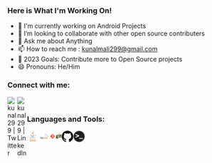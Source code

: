 ### Here is What I'm Working On!

- 🔭 I'm currently working on Android Projects
- 👯 I’m looking to collaborate with other open source contributers
- 💬 Ask me about Anything
- 📫 How to reach me : kunalmali299@gmail.com
- 🥅 2023 Goals: Contribute more to Open Source projects
- 😄 Pronouns: He/Him

### Connect with me:

[<img align="left" alt="kunal299 | Twitter" width="22px" src="https://cdn.jsdelivr.net/npm/simple-icons@v3/icons/twitter.svg" />][twitter]
[<img align="left" alt="kunal299 | LinkedIn" width="22px" src="https://cdn.jsdelivr.net/npm/simple-icons@v3/icons/linkedin.svg" />][linkedin]

[twitter]: https://twitter.com/intent/follow?original_referer=https%3A%2F%2Fgithub.com%2FKunal%20Mali&screen_name=kunal_299
[linkedin]: https://www.linkedin.com/in/kunal-mali-3030a21b7/
<br>
### Languages and Tools:

<img align="left" alt="Java" width="26px" src="https://raw.githubusercontent.com/github/explore/80688e429a7d4ef2fca1e82350fe8e3517d3494d/topics/java/java.png" />
<img align="left" alt="MySQL" width="26px" src="https://raw.githubusercontent.com/github/explore/80688e429a7d4ef2fca1e82350fe8e3517d3494d/topics/mysql/mysql.png" />
<img align="left" alt="Git" width="26px" src="https://raw.githubusercontent.com/github/explore/80688e429a7d4ef2fca1e82350fe8e3517d3494d/topics/git/git.png" />
<img align="left" alt="GitHub" width="26px" src="https://raw.githubusercontent.com/github/explore/78df643247d429f6cc873026c0622819ad797942/topics/github/github.png" />
<img align="left" alt="Terminal" width="26px" src="https://raw.githubusercontent.com/github/explore/80688e429a7d4ef2fca1e82350fe8e3517d3494d/topics/terminal/terminal.png" />
<br>
